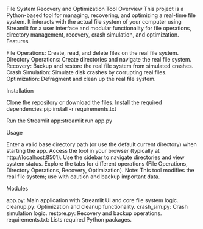 File System Recovery and Optimization Tool
Overview
This project is a Python-based tool for managing, recovering, and optimizing a real-time file system. It interacts with the actual file system of your computer using Streamlit for a user interface and modular functionality for file operations, directory management, recovery, crash simulation, and optimization.
Features

File Operations: Create, read, and delete files on the real file system.
Directory Operations: Create directories and navigate the real file system.
Recovery: Backup and restore the real file system from simulated crashes.
Crash Simulation: Simulate disk crashes by corrupting real files.
Optimization: Defragment and clean up the real file system.

Installation

Clone the repository or download the files.
Install the required dependencies:pip install -r requirements.txt


Run the Streamlit app:streamlit run app.py



Usage

Enter a valid base directory path (or use the default current directory) when starting the app.
Access the tool in your browser (typically at http://localhost:8501).
Use the sidebar to navigate directories and view system status.
Explore the tabs for different operations (File Operations, Directory Operations, Recovery, Optimization).
Note: This tool modifies the real file system; use with caution and backup important data.

Modules

app.py: Main application with Streamlit UI and core file system logic.
cleanup.py: Optimization and cleanup functionality.
crash_sim.py: Crash simulation logic.
restore.py: Recovery and backup operations.
requirements.txt: Lists required Python packages.

